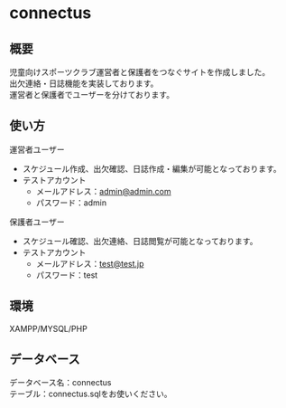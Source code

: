 # **connectus**

## **概要**
児童向けスポーツクラブ運営者と保護者をつなぐサイトを作成しました。<br>
出欠連絡・日誌機能を実装しております。<br>
運営者と保護者でユーザーを分けております。

## **使い方**
運営者ユーザー<br>
- スケジュール作成、出欠確認、日誌作成・編集が可能となっております。
- テストアカウント
  - メールアドレス：admin@admin.com
  - パスワード：admin

保護者ユーザー
- スケジュール確認、出欠連絡、日誌閲覧が可能となっております。
- テストアカウント
  - メールアドレス：test@test.jp
  - パスワード：test

## **環境**
XAMPP/MYSQL/PHP

## **データベース**
データベース名：connectus<br>
テーブル：connectus.sqlをお使いください。
